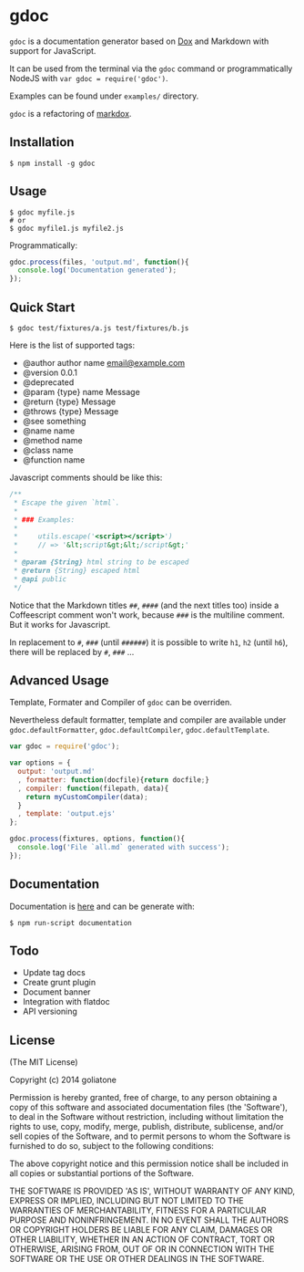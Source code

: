 gdoc
========

`gdoc` is a documentation generator based on [Dox](https://github.com/visionmedia/dox) and Markdown with support for JavaScript.

It can be used from the terminal via the `gdoc` command or programmatically  NodeJS with `var gdoc = require('gdoc')`.

Examples can be found under `examples/` directory.

`gdoc` is a refactoring of [markdox][mdox].

[mdox]: https://github.com/cbou/markdox

Installation
---

    $ npm install -g gdoc

Usage
---

```terminal
$ gdoc myfile.js
# or
$ gdoc myfile1.js myfile2.js
```

Programmatically:

```javascript
gdoc.process(files, 'output.md', function(){
  console.log('Documentation generated');
});
```

<!--or with the [gulp plugin](https://github.com/gberger/gulp-markdox) -->

Quick Start
---
  
    $ gdoc test/fixtures/a.js test/fixtures/b.js

Here is the list of supported tags:

 * @author author name <email@example.com>
 * @version 0.0.1
 * @deprecated
 * @param {type} name Message
 * @return {type} Message
 * @throws {type} Message
 * @see something
 * @name name
 * @method name
 * @class name
 * @function name

Javascript comments should be like this:

```javascript
/**
 * Escape the given `html`.
 *
 * ### Examples:
 *
 *     utils.escape('<script></script>')
 *     // => '&lt;script&gt;&lt;/script&gt;'
 *
 * @param {String} html string to be escaped
 * @return {String} escaped html
 * @api public
 */
```


Notice that the Markdown titles `##`, `####` (and the next titles too) inside a Coffeescript comment won't work, because `###`  is the multiline comment. But it works for Javascript.

In replacement to `#`, `###` (until `######`) it is possible to write `h1`, `h2` (until `h6`), there will be replaced by `#`, `###` ...

<!--More examples can be found in [examples/fixtures/](https://github.com/cbou/markdox/tree/master/examples/fixtures) and the results are in [examples/docs](https://github.com/cbou/markdox/tree/master/examples/docs). -->

Advanced Usage
---

Template, Formater and Compiler of `gdoc` can be overriden.

Nevertheless default formatter, template and compiler are available under `gdoc.defaultFormatter`, `gdoc.defaultCompiler`, `gdoc.defaultTemplate`.

```javascript
var gdoc = require('gdoc');

var options = {
  output: 'output.md'
  , formatter: function(docfile){return docfile;}
  , compiler: function(filepath, data){
    return myCustomCompiler(data);
  }
  , template: 'output.ejs'
};

gdoc.process(fixtures, options, function(){
  console.log('File `all.md` generated with success');
});
```

Documentation
---

Documentation is [here](https://github.com/goliatone/gdoc/blob/master/doc/api.md) and can be generate with:

    $ npm run-script documentation

Todo
---
- Update tag docs
- Create grunt plugin
- Document banner
- Integration with flatdoc
- API versioning


License
--------

(The MIT License)

Copyright (c) 2014 goliatone

Permission is hereby granted, free of charge, to any person obtaining a copy of this software and associated documentation files (the 'Software'), to deal in the Software without restriction, including without limitation the rights to use, copy, modify, merge, publish, distribute, sublicense, and/or sell copies of the Software, and to permit persons to whom the Software is furnished to do so, subject to the following conditions:

The above copyright notice and this permission notice shall be included in all copies or substantial portions of the Software.

THE SOFTWARE IS PROVIDED 'AS IS', WITHOUT WARRANTY OF ANY KIND, EXPRESS OR IMPLIED, INCLUDING BUT NOT LIMITED TO THE WARRANTIES OF MERCHANTABILITY, FITNESS FOR A PARTICULAR PURPOSE AND NONINFRINGEMENT. IN NO EVENT SHALL THE AUTHORS OR COPYRIGHT HOLDERS BE LIABLE FOR ANY CLAIM, DAMAGES OR OTHER LIABILITY, WHETHER IN AN ACTION OF CONTRACT, TORT OR OTHERWISE, ARISING FROM, OUT OF OR IN CONNECTION WITH THE SOFTWARE OR THE USE OR OTHER DEALINGS IN THE SOFTWARE.